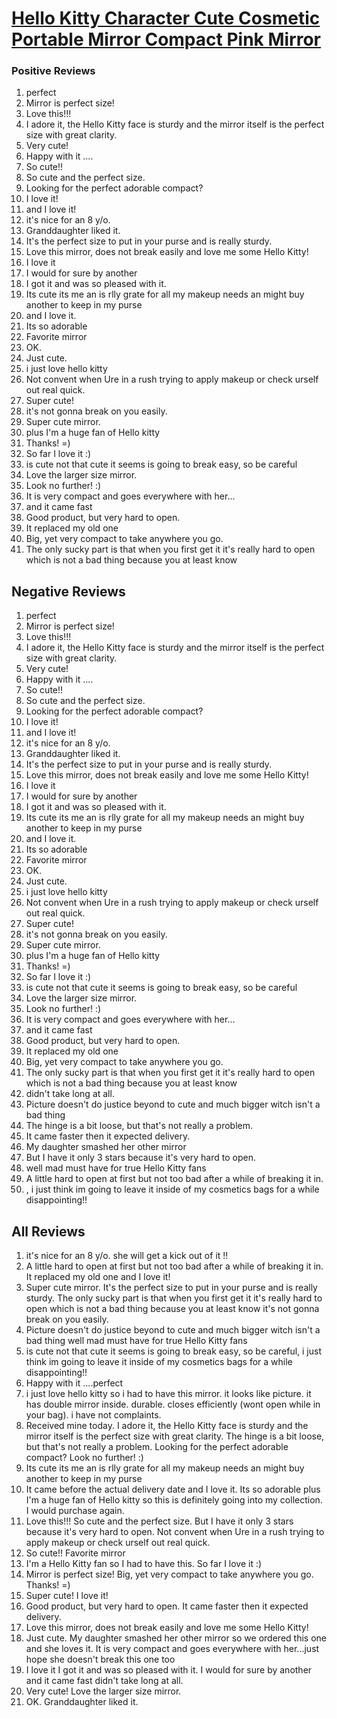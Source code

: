 # [Hello Kitty Character Cute Cosmetic Portable Mirror Compact Pink Mirror](https://products.checkmycream.com/products/Hello-Kitty-Character-Cute-Cosmetic-Portable-Mirror-Compact-Pink-Mirror.html)

### Positive Reviews

<ol>
      <li>perfect</li>
      <li>Mirror is perfect size!</li>
      <li>Love this!!!</li>
      <li>I adore it, the Hello Kitty face is sturdy and the mirror itself is the perfect size with great clarity.</li>
      <li>Very cute!</li>
      <li>Happy with it ....</li>
      <li>So cute!!</li>
      <li>So cute and the perfect size.</li>
      <li>Looking for the perfect adorable compact?</li>
      <li>I love it!</li>
      <li>and I love it!</li>
      <li>it&#x27;s nice for an 8 y/o.</li>
      <li>Granddaughter liked it.</li>
      <li>It&#x27;s the perfect size to put in your purse and is really sturdy.</li>
      <li>Love this mirror, does not break easily and love me some Hello Kitty!</li>
      <li>I love it</li>
      <li>I would for sure by another</li>
      <li>I got it and was so pleased with it.</li>
      <li>Its cute its me an is rlly grate for all my makeup needs an might buy another to keep in my purse</li>
      <li>and I love it.</li>
      <li>Its so adorable</li>
      <li>Favorite mirror</li>
      <li>OK.</li>
      <li>Just cute.</li>
      <li>i just love hello kitty</li>
      <li>Not convent when Ure in a rush trying to apply makeup or check urself out real quick.</li>
      <li>Super cute!</li>
      <li>it&#x27;s not gonna break on you easily.</li>
      <li>Super cute mirror.</li>
      <li>plus I&#x27;m a huge fan of Hello kitty</li>
      <li>Thanks! &#x3D;)</li>
      <li>So far I love it :)</li>
      <li>is cute not that cute it seems is going to break easy, so be careful</li>
      <li>Love the larger size mirror.</li>
      <li>Look no further! :)</li>
      <li>It is very compact and goes everywhere with her...</li>
      <li>and it came fast</li>
      <li>Good product, but very hard to open.</li>
      <li>It replaced my old one</li>
      <li>Big, yet very compact to take anywhere you go.</li>
      <li>The only sucky part is that when you first get it it&#x27;s really hard to open which is not a bad thing because you at least know</li>
</ol>


<h2>Negative Reviews</h2>
<ol>
<li> perfect</li>
<li> Mirror is perfect size!</li>
<li> Love this!!!</li>
<li> I adore it, the Hello Kitty face is sturdy and the mirror itself is the perfect size with great clarity.</li>
<li> Very cute!</li>
<li> Happy with it ....</li>
<li> So cute!!</li>
<li> So cute and the perfect size.</li>
<li> Looking for the perfect adorable compact?</li>
<li> I love it!</li>
<li> and I love it!</li>
<li> it&#x27;s nice for an 8 y/o.</li>
<li> Granddaughter liked it.</li>
<li> It&#x27;s the perfect size to put in your purse and is really sturdy.</li>
<li> Love this mirror, does not break easily and love me some Hello Kitty!</li>
<li> I love it</li>
<li> I would for sure by another</li>
<li> I got it and was so pleased with it.</li>
<li> Its cute its me an is rlly grate for all my makeup needs an might buy another to keep in my purse</li>
<li> and I love it.</li>
<li> Its so adorable</li>
<li> Favorite mirror</li>
<li> OK.</li>
<li> Just cute.</li>
<li> i just love hello kitty</li>
<li> Not convent when Ure in a rush trying to apply makeup or check urself out real quick.</li>
<li> Super cute!</li>
<li> it&#x27;s not gonna break on you easily.</li>
<li> Super cute mirror.</li>
<li> plus I&#x27;m a huge fan of Hello kitty</li>
<li> Thanks! &#x3D;)</li>
<li> So far I love it :)</li>
<li> is cute not that cute it seems is going to break easy, so be careful</li>
<li> Love the larger size mirror.</li>
<li> Look no further! :)</li>
<li> It is very compact and goes everywhere with her...</li>
<li> and it came fast</li>
<li> Good product, but very hard to open.</li>
<li> It replaced my old one</li>
<li> Big, yet very compact to take anywhere you go.</li>
<li> The only sucky part is that when you first get it it&#x27;s really hard to open which is not a bad thing because you at least know</li>
<li> didn&#x27;t take long at all.</li>
<li> Picture doesn&#x27;t do justice beyond to cute and much bigger witch isn&#x27;t a bad thing</li>
<li> The hinge is a bit loose, but that&#x27;s not really a problem.</li>
<li> It came faster then it expected delivery.</li>
<li> My daughter smashed her other mirror</li>
<li> But I have it only 3 stars because it&#x27;s very hard to open.  </li>
<li> well mad must have for true Hello Kitty fans</li>
<li> A little hard to open at first but not too bad after a while of breaking it in.</li>
<li> , i just think im going to leave it inside of my cosmetics bags for a while disappointing!!</li>
</ol>

<h2>All Reviews</h2>

<ol>
    <li> it&#x27;s nice for an 8 y/o. she will get a kick out of it !!</li>
    <li> A little hard to open at first but not too bad after a while of breaking it in. It replaced my old one and I love it!</li>
    <li> Super cute mirror. It&#x27;s the perfect size to put in your purse and is really sturdy. The only sucky part is that when you first get it it&#x27;s really hard to open which is not a bad thing because you at least know it&#x27;s not gonna break on you easily.</li>
    <li> Picture doesn&#x27;t do justice beyond to cute and much bigger witch isn&#x27;t a bad thing well mad must have for true Hello Kitty fans</li>
    <li> is cute not that cute it seems is going to break easy, so be careful, i just think im going to leave it inside of my cosmetics bags for a while disappointing!!</li>
    <li> Happy with it ....perfect</li>
    <li> i just love hello kitty so i had to have this mirror. it looks like picture. it has double mirror inside. durable. closes efficiently (wont open while in your bag). i have not complaints.</li>
    <li> Received mine today. I adore it, the Hello Kitty face is sturdy and the mirror itself is the perfect size with great clarity. The hinge is a bit loose, but that&#x27;s not really a problem. Looking for the perfect adorable compact? Look no further! :)</li>
    <li> Its cute its me an is rlly grate for all my makeup needs an might buy another to keep in my purse</li>
    <li> It came before the actual delivery date and I love it. Its so adorable plus I&#x27;m a huge fan of Hello kitty so this is definitely going into my collection. I would purchase again.</li>
    <li> Love this!!! So cute and the perfect size. But I have it only 3 stars because it&#x27;s very hard to open.  Not convent when Ure in a rush trying to apply makeup or check urself out real quick.</li>
    <li> So cute!! Favorite mirror</li>
    <li> I&#x27;m a Hello Kitty fan so I had to have this. So far I love it :)</li>
    <li> Mirror is perfect size! Big, yet very compact to take anywhere you go. Thanks! &#x3D;)</li>
    <li> Super cute! I love it!</li>
    <li> Good product, but very hard to open. It came faster then it expected delivery.</li>
    <li> Love this mirror, does not break easily and love me some Hello Kitty!</li>
    <li> Just cute. My daughter smashed her other mirror so we ordered this one and she loves it. It is very compact and goes everywhere with her...just hope she doesn&#x27;t break this one too</li>
    <li> I love it I got it and was so pleased with it. I would for sure by another and it came fast didn&#x27;t take long at all.</li>
    <li> Very cute! Love the larger size mirror.</li>
    <li> OK. Granddaughter liked it.</li>
</ol>




